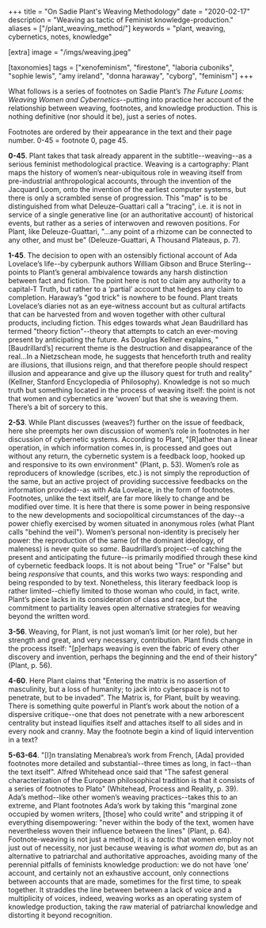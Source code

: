 +++
title = "On Sadie Plant's Weaving Methodology"
date = "2020-02-17"
description = "Weaving as tactic of Feminist knowledge-production."
aliases = ["/plant_weaving_method/"]
keywords =  "plant, weaving, cybernetics, notes, knowledge"

[extra]
image = "/imgs/weaving.jpeg"


[taxonomies]
tags = ["xenofeminism", "firestone", "laboria cuboniks", "sophie lewis", "amy ireland", "donna haraway", "cyborg", "feminism"]
+++

What follows is a series of footnotes on Sadie Plant’s _The Future Looms: Weaving Women and Cybernetics_--putting into practice her account of the relationship between weaving, footnotes, and knowledge production. This is nothing definitive (nor should it be), just a series of notes.

Footnotes are ordered by their appearance in the text and their page number. 0-45 = footnote 0, page 45.

**0-45**. Plant takes that task already apparent in the subtitle--weaving--as a serious feminist methodological practice. Weaving is a cartography: Plant maps the history of women’s near-ubiquitous role in weaving itself from pre-industrial anthropological accounts, through the invention of the Jacquard Loom, onto the invention of the earliest computer systems, but there is only a scrambled sense of progression. This "map" is to be distinguished from what Deleuze-Guattari call a "tracing", i.e. it is not in service of a single generative line (or an authoritative account) of historical events, but rather as a series of interwoven and rewoven positions. For Plant, like Deleuze-Guattari, "…any point of a rhizome can be connected to any other, and must be" (Deleuze-Guattari, A Thousand Plateaus, p. 7). 

**1-45**. The decision to open with an ostensibly fictional account of Ada Lovelace’s life--by cyberpunk authors William Gibson and Bruce Sterling--points to Plant’s general ambivalence towards any harsh distinction between fact and fiction. The point here is not to claim any authority to a capital-T Truth, but rather to a ‘partial’ account that hedges any claim to completion. Haraway’s "god trick" is nowhere to be found. Plant treats Lovelace’s diaries not as an eye-witness account but as cultural artifacts that can be harvested from and woven together with other cultural products, including fiction. This edges towards what Jean Baudrillard has termed "theory fiction"--theory that attempts to catch an ever-moving present by anticipating the future. As Douglas Kellner explains, "[Baudrillard’s] recurrent theme is the destruction and disappearance of the real…In a Nietzschean mode, he suggests that henceforth truth and reality are illusions, that illusions reign, and that therefore people should respect illusion and appearance and give up the illusory quest for truth and reality" (Kellner, Stanford Encyclopedia of Philosophy). Knowledge is not so much truth but something located in the process of weaving itself: the point is not that women and cybernetics are ‘woven’ but that she is weaving them. There’s a bit of sorcery to this.

**2-53**. While Plant discusses (weaves?) further on the issue of feedback, here she preempts her own discussion of women’s role in footnotes in her discussion of cybernetic systems. According to Plant, "\[R]ather than a linear operation, in which information comes in, is processed and goes out without any return, the cybernetic system is a feedback loop, hooked up and responsive to its own environment" (Plant, p. 53). Women’s role as reproducers of knowledge (scribes, etc.) is not simply the reproduction of the same, but an active project of providing successive feedbacks on the information provided--as with Ada Lovelace, in the form of footnotes. Footnotes, unlike the text itself, are far more likely to change and be modified over time. It is here that there is some power in being responsive to the new developments and sociopolitical circumstances of the day--a power chiefly exercised by women situated in anonymous roles (what Plant calls "behind the veil"). Women’s personal non-identity is precisely her power: the reproduction of the same (of the dominant ideology, of maleness) is never quite so *same*. Baudrillard’s project--of catching the present and anticipating the future--is primarily modified through these kind of cybernetic feedback loops. It is not about being "True" or "False" but being _responsive_ that counts, and this works two ways: responding and being responded to by text. Nonetheless, this literary feedback loop is rather limited--chiefly limited to those woman who could, in fact, write. Plant’s piece lacks in its consideration of class and race, but the commitment to partiality leaves open alternative strategies for weaving beyond the written word.

**3-56**. Weaving, for Plant, is not just woman’s limit (or her role), but her strength and great, and very necessary, contribution. Plant finds change in the process itself: "[p]erhaps weaving is even the fabric of every other discovery and invention, perhaps the beginning and the end of their history" (Plant, p. 56).

**4-60**. Here Plant claims that "Entering the matrix is no assertion of masculinity, but a loss of humanity; to jack into cyberspace is not to penetrate, but to be invaded". The Matrix is, for Plant, built by weaving. There is something quite powerful in Plant’s work about the notion of a dispersive critique--one that does not penetrate with a new arborescent centrality but instead liquifies itself and attaches itself to all sides and in every nook and cranny. May the footnote begin a kind of liquid intervention in a text?

**5-63-64**. "[I]n translating Menabrea’s work from French, [Ada] provided footnotes more detailed and substantial--three times as long, in fact--than the text itself". Alfred Whitehead once said that "The safest general characterization of the European philosophical tradition is that it consists of a series of footnotes to Plato" (Whitehead, Process and Reality, p. 39). Ada’s method--like other women’s weaving practices--takes this to an extreme, and Plant footnotes Ada’s work by taking this "marginal zone occupied by women writers, [those] who could write" and stripping it of everything disempowering: "never within the body of the text, women have nevertheless woven their influence between the lines" (Plant, p. 64). Footnote-weaving is not just a method, it is a _tactic_ that women employ not just out of necessity, nor just because weaving is _what women do_, but as an alternative to patriarchal and authoritative approaches, avoiding many of the perennial pitfalls of feminists knowledge production: we do not have ‘one’ account, and certainly not an exhaustive account, only connections between accounts that are made, sometimes for the first time, to speak together. It straddles the line between between a lack of voice and a multiplicity of voices, indeed, weaving works as an operating system of knowledge production, taking the raw material of patriarchal knowledge and distorting it beyond recognition.